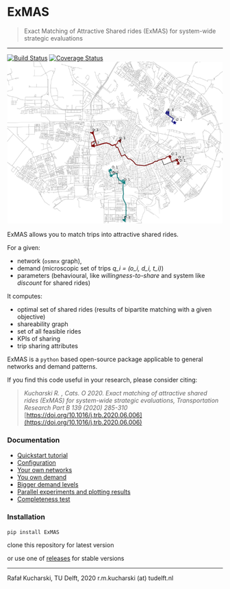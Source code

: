 # ExMAS
> Exact Matching of Attractive Shared rides (ExMAS) for system-wide strategic evaluations
---
[![Build Status](https://travis-ci.org/RafalKucharskiPK/MaaSSim.svg?branch=master)](https://travis-ci.org/RafalKucharskiPK/ExMAS)
[![Coverage Status](https://coveralls.io/repos/github/RafalKucharskiPK/ExMAS/badge.svg?branch=master)](https://coveralls.io/github/RafalKucharskiPK/ExMAS?branch=master)
![MAP](ExMAS/data/map.png)

ExMAS allows you to match trips into attractive shared rides.

For a given:
* network (`osmnx` graph), 
* demand (microscopic set of trips _q_i = (o_i, d_i, t_i)_)
* parameters (behavioural, like _willingness-to-share_ and system like _discount_ for shared rides)

It computes:
* optimal set of shared rides (results of bipartite matching with a given objective)
* shareability graph
* set of all feasible rides
* KPIs of sharing
* trip sharing attributes 

ExMAS is a `python` based open-source package applicable to general networks and demand patterns.

If you find this code useful in your research, please consider citing:

>_Kucharski R. , Cats. O 2020. Exact matching of attractive shared rides (ExMAS) for system-wide strategic evaluations, Transportation Research Part B 139 (2020) 285-310_ [https://doi.org/10.1016/j.trb.2020.06.006](https://doi.org/10.1016/j.trb.2020.06.006)


### Documentation

* [Quickstart tutorial](https://github.com/RafalKucharskiPK/ExMAS/blob/master/ExMAS/notebooks/ExMAS.ipynb)
* [Configuration](https://github.com/RafalKucharskiPK/ExMAS/blob/master/ExMAS/notebooks/01_Configuration.ipynb)
* [Your own networks](https://github.com/RafalKucharskiPK/ExMAS/blob/master/ExMAS/notebooks/02_Network_graphs.ipynb)
* [You own demand](https://github.com/RafalKucharskiPK/ExMAS/blob/master/ExMAS/notebooks/03_Demand_generation.ipynb)
* [Bigger demand levels](https://github.com/RafalKucharskiPK/ExMAS/blob/master/ExMAS/notebooks/04_Real_demand_size.ipynb)
* [Parallel experiments and plotting results](https://github.com/RafalKucharskiPK/ExMAS/blob/master/ExMAS/notebooks/05_Parallel_experiments.ipynb)
* [Completeness test](https://github.com/RafalKucharskiPK/ExMAS/blob/master/ExMAS/notebooks/06_Completeness_test.ipynb)

### Installation

`pip install ExMAS`

clone this repository for latest version

or use one of [releases](https://github.com/RafalKucharskiPK/ExMAS/archive/0.9.9.tar.gz) for stable versions

----
Rafał Kucharski, TU Delft, 2020 r.m.kucharski (at) tudelft.nl








